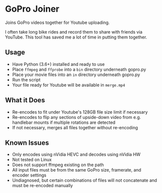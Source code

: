 # GoPro Joiner
Joins GoPro videos together for Youtube uploading.

I often take long bike rides and record them to share with friends via YouTube.  This tool has saved me a lot of time in putting them together.

## Usage

- Have Python (3.6+) installed and ready to use
- Place `ffmpeg` and `ffprobe` into a `bin` directory underneath gopro.py
- Place your movie files into an `in` directory underneath gopro.py
- Run the script
- Your file ready for Youtube will be available in `merge.mp4`

## What it Does

- Re-encodes to fit under Youtube's 128GB file size limit if necessary
- Re-encodes to flip any sections of upside-down video from e.g. handlebar mounts if multiple rotations are detected
- If not necessary, merges all files together without re-encoding

## Known Issues

- Only encodes using nVidia HEVC and decodes using nVidia HW
- Not tested on Linux
- Does not support ffmpeg existing on the path
- All input files must be from the same GoPro size, framerate, and encoder settings
- Undiagnosed, but certain combinations of files will not concatenate and must be re-encoded manually